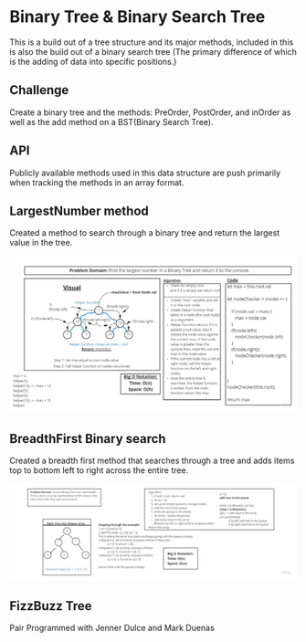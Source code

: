 # Binary Tree & Binary Search Tree

This is a build out of a tree structure and its major methods, included in this is also the build out of a binary search tree (The primary difference of which is the adding of data into specific positions.)

## Challenge
 Create a binary tree and the methods: PreOrder, PostOrder, and inOrder as well as the add method on a BST(Binary Search Tree). 

## API
 Publicly available methods used in this data structure are push primarily when tracking the methods in an array format. 

## LargestNumber method
Created a method to search through a binary tree and return the largest value in the tree.

![Largest Number White Board](./assets/LargestNumberBT.jpg)

## BreadthFirst Binary search
 Created a breadth first method that searches through a tree and adds items top to bottom left to right across the entire tree.

![Breadth First White Board](./assets/BreadthFirst.jpg)

## FizzBuzz Tree
Pair Programmed with Jenner Dulce and Mark Duenas